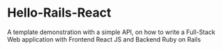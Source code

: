 # Hello-Rails-React
A template demonstration with a simple API, on how to write a Full-Stack Web application with Frontend React JS and Backend Ruby on Rails
